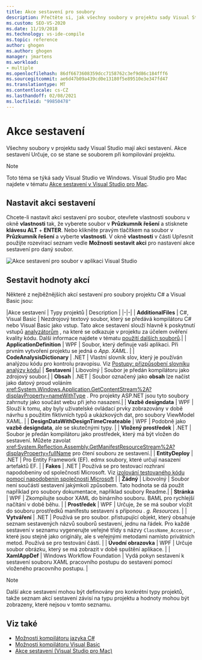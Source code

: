 ```yaml
---
title: Akce sestavení pro soubory
description: Přečtěte si, jak všechny soubory v projektu sady Visual Studio mají akci sestavení a akce sestavení řídí, co se stane se souborem při kompilování projektu.
ms.custom: SEO-VS-2020
ms.date: 11/19/2018
ms.technology: vs-ide-compile
ms.topic: reference
author: ghogen
ms.author: ghogen
manager: jmartens
ms.workload:
- multiple
ms.openlocfilehash: 86df6673608359dcc7158762c3ef9d86c184fff6
ms.sourcegitcommit: ae6d47b09a439cd0e13180f5e89510e3e347fd47
ms.translationtype: MT
ms.contentlocale: cs-CZ
ms.lasthandoff: 02/08/2021
ms.locfileid: "99850478"
---
```

# <a name="build-actions"></a>Akce sestavení

Všechny soubory v projektu sady Visual Studio mají akci sestavení. Akce sestavení Určuje, co se stane se souborem při kompilování projektu.

> [!NOTE]
> Toto téma se týká sady Visual Studio ve Windows. Visual Studio pro Mac najdete v tématu [Akce sestavení v Visual Studio pro Mac](/visualstudio/mac/build-actions).

## <a name="set-a-build-action"></a>Nastavit akci sestavení

Chcete-li nastavit akci sestavení pro soubor, otevřete vlastnosti souboru v okně **vlastnosti** tak, že vyberete soubor v **Průzkumník řešení** a stisknete **klávesu ALT** + **ENTER**. Nebo klikněte pravým tlačítkem na soubor v **Průzkumník řešení** a vyberte **vlastnosti**. V okně **vlastnosti** v části Upřesnit použijte rozevírací seznam vedle **Možnosti** **sestavit akci** pro nastavení akce sestavení pro daný soubor.

![Akce sestavení pro soubor v aplikaci Visual Studio](media/build-actions.png)

## <a name="build-action-values"></a>Sestavit hodnoty akcí

Některé z nejběžnějších akcí sestavení pro soubory projektu C# a Visual Basic jsou:

|Akce sestavení | Typy projektů | Description |
|-|-|
| **AdditionalFiles** | C#, Visual Basic | Nezdrojový textový soubor, který se předává kompilátoru C# nebo Visual Basic jako vstup. Tato akce sestavení slouží hlavně k poskytnutí vstupů [analyzátorům](../code-quality/roslyn-analyzers-overview.md) , na které se odkazuje v projektu za účelem ověření kvality kódu. Další informace najdete v tématu [použití dalších souborů](https://github.com/dotnet/roslyn/blob/master/docs/analyzers/Using%20Additional%20Files.md).|
| **ApplicationDefinition** | WPF | Soubor, který definuje vaši aplikaci. Při prvním vytvoření projektu se jedná o *App. XAML*. |
| **CodeAnalysisDictionary** | .NET | Vlastní slovník slov, který je používán analýzou kódu pro kontrolu pravopisu. Viz [Postupy: přizpůsobení slovníku analýzy kódu](../code-quality/how-to-customize-the-code-analysis-dictionary.md)|
| **Sestavení** | Libovolný | Soubor je předán kompilátoru jako zdrojový soubor.|
| **Obsah** | .NET | Soubor označený jako **obsah** lze načíst jako datový proud voláním <xref:System.Windows.Application.GetContentStream%2A?displayProperty=nameWithType> . Pro projekty ASP.NET jsou tyto soubory zahrnuty jako součást webu při jeho nasazení.|
| **Vazbě designdata** | WPF | Slouží k tomu, aby byly uživatelské ovládací prvky zobrazovány v době návrhu s použitím fiktivních typů a ukázkových dat, pro soubory ViewModel XAML. |
| **DesignDataWithDesignTimeCreateable** | WPF | Podobně jako **vazbě designdata**, ale se skutečnými typy.  |
| **Vložený prostředek** | .NET | Soubor je předán kompilátoru jako prostředek, který má být vložen do sestavení. Můžete zavolat <xref:System.Reflection.Assembly.GetManifestResourceStream%2A?displayProperty=fullName> pro čtení souboru ze sestavení.|
| **EntityDeploy** | .NET | Pro Entity Framework (EF). edmx soubory, které určují nasazení artefaktů EF. |
| **Fakes** | .NET | Používá se pro testovací rozhraní napodobeniny od společnosti Microsoft. Viz [izolování testovaného kódu pomocí napodobenin společnosti Microsoft](../test/isolating-code-under-test-with-microsoft-fakes.md) |
| **Žádný** | Libovolný | Soubor není součástí sestavení jakýmkoli způsobem. Tato hodnota se dá použít například pro soubory dokumentace, například soubory Readme.|
| **Stránka** | WPF | Zkompilujte soubor XAML do binárního souboru. BAML pro rychlejší načítání v době běhu. |
| **Prostředek** | WPF | Určuje, že se má soubor vložit do souboru prostředků manifestu sestavení s příponou *. g. Resources*. |
| **Vytváření** | .NET | Používá se pro soubor. přistupující objekt, který obsahuje seznam sestavených názvů souborů sestavení, jednu na řádek. Pro každé sestavení v seznamu vygenerujte veřejné třídy s názvy `ClassName_Accessor` , které jsou stejně jako originály, ale s veřejnými metodami namísto privátních metod. Používá se pro testování částí. |
| **Úvodní obrazovka** | WPF | Určuje soubor obrázku, který se má zobrazit v době spuštění aplikace. |
| **XamlAppDef** | Windows Workflow Foundation | Vydá pokyn sestavení k sestavení souboru XAML pracovního postupu do sestavení pomocí vloženého pracovního postupu. |

> [!NOTE]
> Další akce sestavení mohou být definovány pro konkrétní typy projektů, takže seznam akcí sestavení závisí na typu projektu a hodnoty mohou být zobrazeny, které nejsou v tomto seznamu.

## <a name="see-also"></a>Viz také

- [Možnosti kompilátoru jazyka C#](/dotnet/csharp/language-reference/compiler-options/listed-alphabetically)
- [Možnosti kompilátoru Visual Basic](/dotnet/visual-basic/reference/command-line-compiler/compiler-options-listed-alphabetically)
- [Akce sestavení (Visual Studio pro Mac)](/visualstudio/mac/build-actions)
